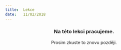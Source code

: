 ```yaml
---
title:  Lekce
date:   11/02/2018
---
```


### <center>Na této lekci pracujeme.</center>
<center>Prosim zkuste to znovu později.</center>